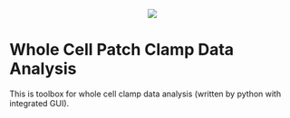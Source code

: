 <p align="center">
  <img src="https://li-shen-amy.github.io/profile/images/projects/ephys_ana.jpg" />
</p>

# Whole Cell Patch Clamp Data Analysis
This is toolbox for whole cell clamp data analysis (written by python with integrated GUI).
